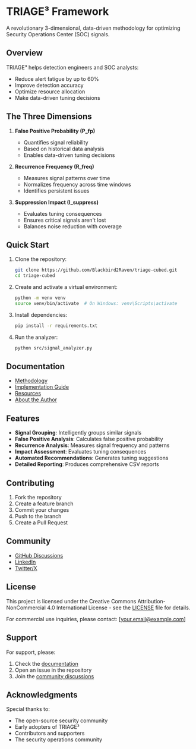 # TRIAGE³ Framework

A revolutionary 3-dimensional, data-driven methodology for optimizing Security Operations Center (SOC) signals.

## Overview

TRIAGE³ helps detection engineers and SOC analysts:
- Reduce alert fatigue by up to 60%
- Improve detection accuracy
- Optimize resource allocation
- Make data-driven tuning decisions

## The Three Dimensions

1. **False Positive Probability (P_fp)**
   - Quantifies signal reliability
   - Based on historical data analysis
   - Enables data-driven tuning decisions

2. **Recurrence Frequency (R_freq)**
   - Measures signal patterns over time
   - Normalizes frequency across time windows
   - Identifies persistent issues

3. **Suppression Impact (I_suppress)**
   - Evaluates tuning consequences
   - Ensures critical signals aren't lost
   - Balances noise reduction with coverage

## Quick Start

1. Clone the repository:
   ```bash
   git clone https://github.com/Blackbird2Raven/triage-cubed.git
   cd triage-cubed
   ```

2. Create and activate a virtual environment:
   ```bash
   python -m venv venv
   source venv/bin/activate  # On Windows: venv\Scripts\activate
   ```

3. Install dependencies:
   ```bash
   pip install -r requirements.txt
   ```

4. Run the analyzer:
   ```bash
   python src/signal_analyzer.py
   ```

## Documentation

- [Methodology](https://Blackbird2Raven.github.io/triage-cubed/methodology)
- [Implementation Guide](https://Blackbird2Raven.github.io/triage-cubed/implementation)
- [Resources](https://Blackbird2Raven.github.io/triage-cubed/resources)
- [About the Author](https://Blackbird2Raven.github.io/triage-cubed/about)

## Features

- **Signal Grouping**: Intelligently groups similar signals
- **False Positive Analysis**: Calculates false positive probability
- **Recurrence Analysis**: Measures signal frequency and patterns
- **Impact Assessment**: Evaluates tuning consequences
- **Automated Recommendations**: Generates tuning suggestions
- **Detailed Reporting**: Produces comprehensive CSV reports

## Contributing

1. Fork the repository
2. Create a feature branch
3. Commit your changes
4. Push to the branch
5. Create a Pull Request

## Community

- [GitHub Discussions](https://github.com/Blackbird2Raven/triage-cubed/discussions)
- [LinkedIn](https://www.linkedin.com/in/siddhant-mishra-b190b630/)
- [Twitter/X](https://x.com/SiddhantMishra_)

## License

This project is licensed under the Creative Commons Attribution-NonCommercial 4.0 International License - see the [LICENSE](LICENSE) file for details.

For commercial use inquiries, please contact: [your.email@example.com]

## Support

For support, please:
1. Check the [documentation](https://Blackbird2Raven.github.io/triage-cubed/docs)
2. Open an issue in the repository
3. Join the [community discussions](https://github.com/Blackbird2Raven/triage-cubed/discussions)

## Acknowledgments

Special thanks to:
- The open-source security community
- Early adopters of TRIAGE³
- Contributors and supporters
- The security operations community
